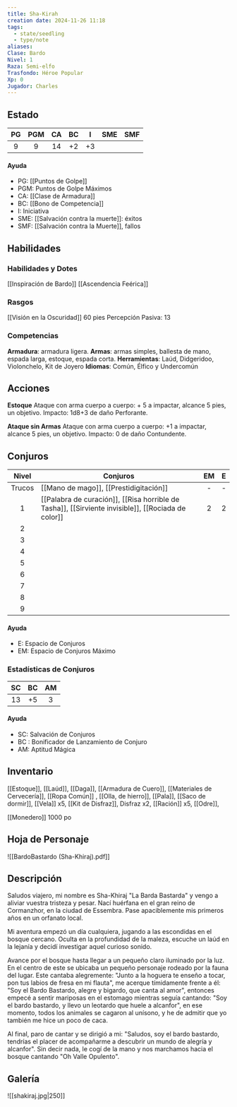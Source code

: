 ```yaml
---
title: Sha-Kirah
creation date: 2024-11-26 11:18
tags:
  - state/seedling
  - type/note
aliases: 
Clase: Bardo
Nivel: 1
Raza: Semi-elfo
Trasfondo: Héroe Popular
Xp: 0
Jugador: Charles
---
```

## Estado

| PG  | PGM | CA  | BC  |  I  | SME | SMF |
| :-: | :-: | :-: | :-: | :-: | :-: | :-: |
|  9  |  9  | 14  | +2  | +3  |     |     |
#### Ayuda
- PG: [[Puntos de Golpe]]
- PGM: Puntos de Golpe Máximos
- CA: [[Clase de Armadura]]
- BC: [[Bono de Competencia]]
- I: Iniciativa
- SME: [[Salvación contra la muerte]]: éxitos
- SMF: [[Salvación contra la Muerte]], fallos

## Habilidades

### Habilidades y Dotes

[[Inspiración de Bardo]]
[[Ascendencia Feérica]]


### Rasgos

[[Visión en la Oscuridad]] 60 pies
Percepción Pasiva: 13

### Competencias

**Armadura**: armadura ligera.
**Armas**: armas simples, ballesta de mano, espada larga, estoque, espada corta.
**Herramientas**: Laúd, Didgeridoo, Violonchelo, Kit de Joyero
**Idiomas**: Común, Élfico y Undercomún

## Acciones

**Estoque**
Ataque con arma cuerpo a cuerpo: + 5 a impactar, alcance 5 pies, un objetivo.
Impacto: 1d8+3 de daño Perforante.

**Ataque sin Armas**
Ataque con arma cuerpo a cuerpo: +1 a impactar, alcance 5 pies, un objetivo.
Impacto: 0 de daño Contundente.

## Conjuros

| Nivel  | Conjuros                                                                                           | EM  |  E  |
| :----: | -------------------------------------------------------------------------------------------------- | :-: | :-: |
| Trucos | [[Mano de mago]], [[Prestidigitación]]                                                             |  -  |  -  |
|   1    | [[Palabra de curación]], [[Risa horrible de Tasha]], [[Sirviente invisible]], [[Rociada de color]] |  2  |  2  |
|   2    |                                                                                                    |     |     |
|   3    |                                                                                                    |     |     |
|   4    |                                                                                                    |     |     |
|   5    |                                                                                                    |     |     |
|   6    |                                                                                                    |     |     |
|   7    |                                                                                                    |     |     |
|   8    |                                                                                                    |     |     |
|   9    |                                                                                                    |     |     |
#### Ayuda

* E: Espacio de Conjuros
* EM: Espacio de Conjuros Máximo


### Estadísticas de Conjuros

| SC  | BC  | AM  |
| :-: | :-: | :-: |
| 13  | +5  |  3  |
#### Ayuda

- SC: Salvación de Conjuros
- BC : Bonificador de Lanzamiento de Conjuro
- AM: Aptitud Mágica


## Inventario

[[Estoque]], [[Laúd]], [[Daga]], [[Armadura de Cuero]], [[Materiales de Cervecería]], [[Ropa Común]] , [[Olla, de hierro]], [[Pala]], [[Saco de dormir]], [[Vela]] x5, [[Kit de Disfraz]], Disfraz x2, [[Ración]] x5, [[Odre]], 

[[Monedero]] 1000 po

## Hoja de Personaje

![[BardoBastardo (Sha-Khiraj).pdf]]


## Descripción

Saludos viajero, mi nombre es Sha-Khiraj "La Barda Bastarda" y vengo a aliviar vuestra tristeza y pesar. Nací huérfana en el gran reino de Cormanzhor, en la ciudad de Essembra. Pase apaciblemente mis primeros años en un orfanato local.

Mi aventura empezó un día cualquiera, jugando a las escondidas en el bosque cercano. Oculta en la profundidad de la maleza, escuche un laúd en la lejanía y decidí investigar aquel curioso sonido. 

Avance por el bosque hasta llegar a un pequeño claro iluminado por la luz. En el centro de este se ubicaba un pequeño personaje rodeado por la fauna del lugar. Este cantaba alegremente: "Junto a la hoguera te enseño a tocar, pon tus labios de fresa en mi flauta", me acerque tímidamente frente a él: "Soy el Bardo Bastardo, alegre y bigardo, que canta al amor", entonces empecé a sentir mariposas en el estomago mientras seguía cantando: "Soy el bardo bastardo, y llevo un leotardo que huele a alcanfor", en ese momento, todos los animales se cagaron al unísono, y he de admitir que yo también me hice un poco de caca. 

Al final, paro de cantar y se dirigió a mi: "Saludos, soy el bardo bastardo, tendrías el placer de acompañarme a descubrir un mundo de alegría y alcanfor". Sin decir nada, le cogí de la mano y nos marchamos hacia el bosque cantando "Oh Valle Opulento".

## Galería

![[shakiraj.jpg|250]]